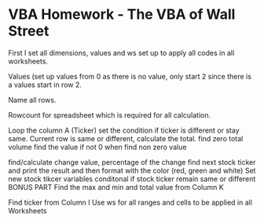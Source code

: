# VBA Homework - The VBA of Wall Street


First I set all dimensions, values and ws set up to apply all codes in all worksheets.

Values (set up values from 0 as there is no value, only start 2 since there is a values start in row 2.

Name all rows. 

Rowcount for spreadsheet which is required for all calculation.

Loop the column A (Ticker)
set the condition if ticker is different or stay same. Current row is same or different, calculate the total.
find zero total volume
find the value if not 0
when find non zero value

find/calculate change value, percentage of the change
find next stock ticker and print the result and then format with the color (red, green and white)
Set new stock tikcer variables
conditonal if stock ticker remain same or different
BONUS PART 
Find the max and min and total value from Column K

Find ticker from Column I
Use ws for all ranges and cells to be applied in all Worksheets




